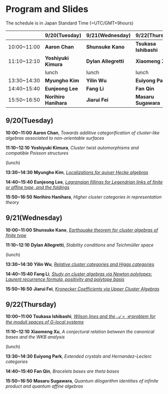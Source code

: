 <script type="text/x-mathjax-config">MathJax.Hub.Config({tex2jax:{inlineMath:[['\$','\$'],['\\(','\\)']],processEscapes:true},CommonHTML: {matchFontHeight:false}});</script> 
<script type="text/javascript" async src="https://cdnjs.cloudflare.com/ajax/libs/mathjax/2.7.1/MathJax.js?config=TeX-MML-AM_CHTML"></script>

# Program and Slides

The schedule is in Japan Standard Time (=UTC/GMT+9hours)

||9/20(Tuesday)|9/21(Wednesday)|9/22(Thursday)|
|----|----|----|----|
|10:00~11:00|**Aaron Chan**|**Shunsuke Kano**|**Tsukasa Ishibashi**|
|11:10~12:10|**Yoshiyuki Kimura**|**Dylan Allegretti**|**Xiaomeng Xu**|
||lunch|lunch|lunch|
|13:30~14:30|**Myungho Kim**|**Yilin Wu**|**Euiyong Park**|
|14:40~15:40|**Eunjeong Lee**|**Fang Li**|**Fan Qin**|
|15:50~16:50|**Norihiro Hanihara**|**Jiarui Fei**|**Masaru Sugawara**|


## 9/20(Tuesday)
 **10:00~11:00** **Aaron Chan**, _Towards additive categorification of cluster-like algebras associated to non-orientable surfaces_
 
 **11:10~12:10** **Yoshiyuki Kimura**, _Cluster twist automorphisms and compatible Poisson structures_

(lunch) 

**13:30~14:30** **Myungho Kim**, [_Localizations for quiver Hecke algebras_](slides/Myungho_Kim.pdf)

**14:40~15:40** **Eunjeong Lee**, [_Lagrangian fillings for Legendrian links of finite or affine type, and the foldings_](slides/Eunjeong_Lee.pdf)

**15:50~16:50** **Norihiro Hanihara**, _Higher cluster categories in representation theory_

## 9/21(Wednesday)
**10:00~11:00** **Shunsuke Kano**, [_Earthquake theorem for cluster algebras of finite type_](slides/Shunsuke_Kano.pdf)

**11:10~12:10** **Dylan Allegretti**, _Stability conditions and Teichmüller space_

 (lunch)

**13:30~14:30** **Yilin Wu**, [_Relative cluster categories and Higgs categories_](slides/Yilin_Wu.pdf)

**14:40~15:40** **Fang Li**, [_Study on cluster algebras via Newton polytopes: Laurent recurrence formula, positivity and polytope basis_](slides/Fang_Li.pdf)

**15:50~16:50** **Jiarui Fei**, [_Kronecker Coefficients via Upper Cluster Algebras_](slides/JiaRui_Fei.pdf)

## 9/22(Thursday)
**10:00~11:00** **Tsukasa Ishibashi**, [_Wilson lines and the $\mathscr{A}=\mathscr{U}$ problem for the moduli spaces of $G$-local systems_](slides/Tsukasa_Ishibashi.pdf)

**11:10~12:10** **Xiaomeng Xu**, _A conjectural relation between the canonical bases and the WKB analysis_

 (lunch)

**13:30~14:30** **Euiyong Park**, _Extended crystals and Hernandez-Leclerc categories_

**14:40~15:40** **Fan Qin**, _Bracelets bases are theta bases_

**15:50~16:50** **Masaru Sugawara**, _Quantum dilogarithm identities of infinite product and quantum affine algebras_
